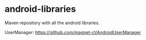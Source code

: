 android-libraries
=================

Maven repository with all the android libraries.

UserManager: https://github.com/magnet-cl/AndroidUserManager
